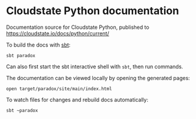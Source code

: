 # Cloudstate Python documentation

Documentation source for Cloudstate Python, published to https://cloudstate.io/docs/python/current/

To build the docs with [sbt](https://www.scala-sbt.org):

```
sbt paradox
```

Can also first start the sbt interactive shell with `sbt`, then run commands.

The documentation can be viewed locally by opening the generated pages:

```
open target/paradox/site/main/index.html
```

To watch files for changes and rebuild docs automatically:

```
sbt ~paradox
```
